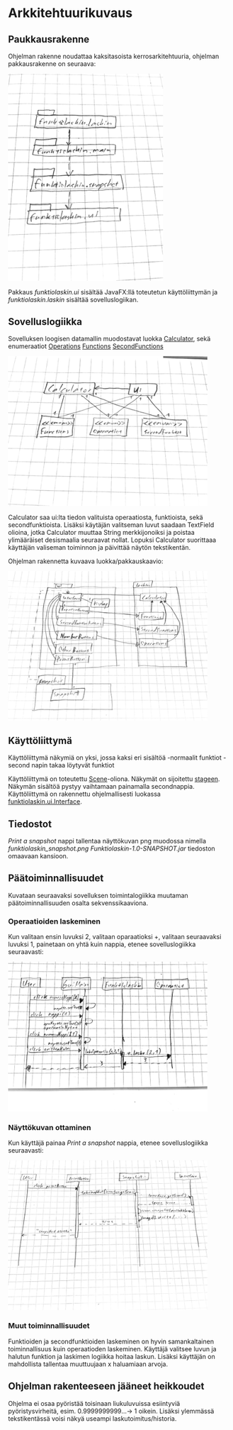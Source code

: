 # Arkkitehtuurikuvaus

## Paukkausrakenne 
Ohjelman rakenne noudattaa kaksitasoista kerrosarkitehtuuria, ohjelman pakkausrakenne on seuraava:

<img src="https://github.com/eidzei/otm-harjoitustyo/blob/master/Funktiolaskin/dokumentointi/kuvat/pakkausrakenne.png" width="350">

Pakkaus _funktiolaskin.ui_ sisältää JavaFX:llä toteutetun käyttöliittymän ja _funktiolaskin.laskin_ sisältää sovelluslogiikan.
## Sovelluslogiikka
Sovelluksen loogisen datamallin muodostavat luokka [Calculator](https://github.com/eidzei/otm-harjoitustyo/blob/master/Funktiolaskin/src/main/java/funktiolaskin/laskin/Calculator.java), sekä enumeraatiot [Operations](https://github.com/eidzei/otm-harjoitustyo/blob/master/Funktiolaskin/src/main/java/funktiolaskin/laskin/Operations.java) [Functions](https://github.com/eidzei/otm-harjoitustyo/blob/master/Funktiolaskin/src/main/java/funktiolaskin/laskin/Functions.java) [SecondFunctions](https://github.com/eidzei/otm-harjoitustyo/blob/master/Funktiolaskin/src/main/java/funktiolaskin/laskin/SecondFunctions.java)

<img src="https://github.com/eidzei/otm-harjoitustyo/blob/master/Funktiolaskin/dokumentointi/kuvat/sovelluslogiikka.png" width="450">

Calculator saa ui:lta tiedon valituista operaatiosta, funktioista, sekä secondfunktioista. Lisäksi käytäjän valitseman luvut saadaan TextField olioina, jotka Calculator muuttaa String merkkijonoiksi ja poistaa ylimääräiset desismaalia seuraavat nollat. Lopuksi Calculator suorittaaa käyttäjän valiseman toiminnon ja päivittää näytön tekstikentän.

Ohjelman rakennetta kuvaava luokka/pakkauskaavio:

<img src="https://github.com/eidzei/otm-harjoitustyo/blob/master/Funktiolaskin/dokumentointi/kuvat/luokkapakkaus.png" width="450">

## Käyttöliittymä

Käyttöliittymä näkymiä on yksi, jossa kaksi eri sisältöä
-normaalit funktiot
-second napin takaa löytyvät funktiot

Käyttöliittymä on toteutettu [Scene](https://docs.oracle.com/javase/8/javafx/api/javafx/scene/Scene.html)-oliona. Näkymät on sijoitettu [stageen](https://docs.oracle.com/javase/8/javafx/api/javafx/stage/Stage.html). Näkymän sisältöä pystyy vaihtamaan painamalla secondnappia. Käyttöliittymä on rakennettu ohjelmallisesti luokassa [funktiolaskin.ui.Interface](https://github.com/eidzei/otm-harjoitustyo/blob/master/Funktiolaskin/src/main/java/funktiolaskin/ui/Interface.java).

## Tiedostot
*Print a snapshot* nappi tallentaa näyttökuvan png muodossa nimella *funktiolaskin_snapshot.png* *Funktiolaskin-1.0-SNAPSHOT.jar* tiedoston omaavaan kansioon.

## Päätoiminnallisuudet

Kuvataan seuraavaksi sovelluksen toimintalogiikka muutaman päätoiminnallisuuden osalta sekvenssikaaviona.

### Operaatioiden laskeminen

Kun valitaan ensin luvuksi 2, valitaan oparaatioksi +, valitaan seuraavaksi luvuksi 1, painetaan on yhtä kuin nappia, etenee sovelluslogiikka seuraavasti:

<img src="https://github.com/eidzei/otm-harjoitustyo/blob/master/Funktiolaskin/dokumentointi/kuvat/kaksplusyks.png" width="450">

### Näyttökuvan ottaminen

Kun käyttäjä painaa *Print a snapshot* nappia, etenee sovelluslogiikka seuraavasti:

<img src="https://github.com/eidzei/otm-harjoitustyo/blob/master/Funktiolaskin/dokumentointi/kuvat/printscreen.png" width="450">

### Muut toiminnallisuudet
Funktioiden ja secondfunktioiden laskeminen on hyvin samankaltainen toiminnallisuus kuin operaatioden laskeminen. Käyttäjä valitsee luvun ja halutun funktion ja laskimen logiikka hoitaa laskun. Lisäksi käyttäjän on mahdollista tallentaa muuttuujaan x haluamiaan arvoja.

## Ohjelman rakenteeseen jääneet heikkoudet

Ohjelma ei osaa pyöristää toisinaan liukuluvuissa esiintyviä pyöristysvirheitä, esim. 0.9999999999...-> 1 oikein. Lisäksi ylemmässä tekstikentässä voisi näkyä useampi laskutoimitus/historia.
